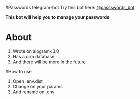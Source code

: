 #Passwords telegram-bot
Try this bot here: <a href="https://t.me/passswords_bot"> @passswords_bot</a>

<b>This bot will help you to manage your passwords</b> 

# About 
1. Wrote on aiogram<3.0
2. Has a orm database
3. And there will be more in the future

#How to use
1. Open .env.dist 
2. Change on your params 
3. And rename on .env

